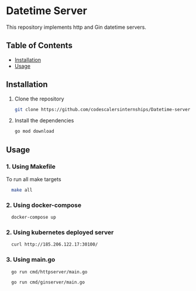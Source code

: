 # Datetime Server 

This repository implements http and Gin datetime servers.

## Table of Contents

- [Installation](#installation)
- [Usage](#usage)


## Installation

1. Clone the repository

   ```bash
   git clone https://github.com/codescalersinternships/Datetime-server-RawanMostafa.git
   ```

2. Install the dependencies
    ```bash
    go mod download
    ```

## Usage

### 1. Using Makefile

 To run all make targets
   
  ```bash
    make all
  ```

### 2. Using docker-compose

   
  ```bash
    docker-compose up
  ```

### 2. Using kubernetes deployed server

   
  ```bash
    curl http://185.206.122.17:30100/
  ```

### 3. Using main.go
   
  ```bash
    go run cmd/httpserver/main.go
  ```
  ```bash
    go run cmd/ginserver/main.go
  ```
